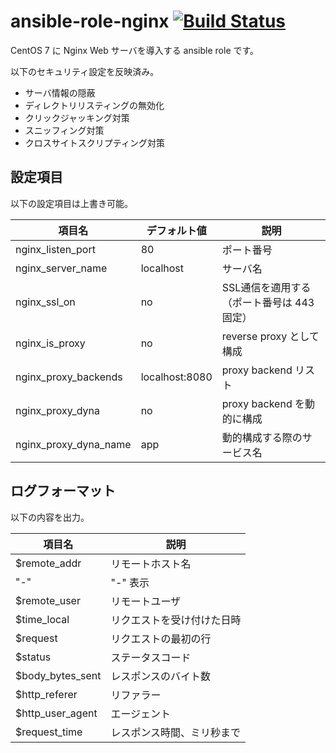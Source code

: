 # ansible-role-nginx [![Build Status](https://travis-ci.org/izumimatsuo/ansible-role-nginx.svg?branch=master)](https://travis-ci.org/izumimatsuo/ansible-role-nginx)

CentOS 7 に Nginx Web サーバを導入する ansible role です。

以下のセキュリティ設定を反映済み。

- サーバ情報の隠蔽
- ディレクトリリスティングの無効化
- クリックジャッキング対策
- スニッフィング対策
- クロスサイトスクリプティング対策

## 設定項目

以下の設定項目は上書き可能。

| 項目名            | デフォルト値 | 説明                     |
| ----------------- | ------------ | ------------------------ |
| nginx_listen_port | 80           | ポート番号                |
| nginx_server_name | localhost    | サーバ名                  |
| nginx_ssl_on      | no           | SSL通信を適用する（ポート番号は 443固定） |
| nginx_is_proxy    | no           | reverse proxy として構成 |
| nginx_proxy_backends | localhost:8080 | proxy backend リスト |
| nginx_proxy_dyna      | no       | proxy backend を動的に構成 |
| nginx_proxy_dyna_name | app      | 動的構成する際のサービス名 |

## ログフォーマット

以下の内容を出力。

| 項目名           | 説明                       |
| ---------------- | -------------------------- |
| $remote_addr     | リモートホスト名           |
| "-"              | "-" 表示                   |
| $remote_user     | リモートユーザ             |
| $time_local      | リクエストを受け付けた日時 |
| $request         | リクエストの最初の行       |
| $status          | ステータスコード           |
| $body_bytes_sent | レスポンスのバイト数       |
| $http_referer    | リファラー                 |
| $http_user_agent | エージェント               |
| $request_time    | レスポンス時間、ミリ秒まで |
